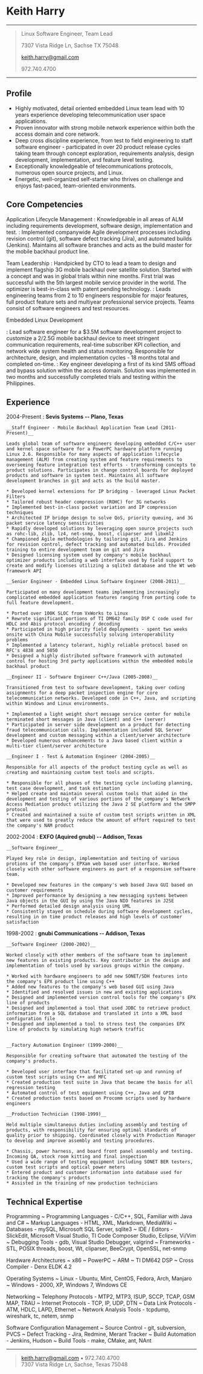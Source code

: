Keith Harry
==========

----

> Linux Software Engineer, Team Lead
>
> 7307 Vista Ridge Ln, Sachse TX 75048
>
> keith.harry@gmail.com
>
> 972.740.4700

----

Profile
-------

* Highly motivated, detail oriented embedded Linux team lead with 10 years experience developing telecommunication user space applications.
* Proven innovator with strong mobile network experience within both the access domain and core network.
* Deep cross discipline experience, from test to field engineering to staff software engineer - participated in over 20 product release cycles taking team through concept exploration, requirements analysis, design development, implementation, and feature level testing.
* Exceptionally knowledgeable of telecommunications protocols, numerous open source projects, and Linux.
* Energetic, well-organized self-starter who thrives on challenge and enjoys fast-paced, team-oriented environments.

Core Competencies
-----------------

Application Lifecycle Management
:    Knowledgeable in all areas of ALM including requirements development, software design, implementation and test.
:    Implemented companywide Agile development processes including revision control (git), software defect tracking (Jira), and automated builds (Jenkins). Maintains all software branches and acts as the build master for the mobile backhaul product line.

Team Leadership
:    Handpicked by CTO to lead a team to design and implement flagship 3G mobile backhaul over satellite solution.  Started with a concept and was in global trials within nine months.  First trial was successful with the 5th largest mobile service provider in the world. The optimizer is best-in-class with patent pending technology.
:    Leads engineering teams from 2 to 10 engineers responsible for major features, full product feature sets and multiyear professional service projects.  Teams consist of software engineers and test resources.

Embedded Linux Development

:    Lead software engineer for a $3.5M software development project to customize a 2/2.5G mobile backhaul device to meet stringent communication requirements, real-time subscriber KPI collection, and network wide system health and status monitoring. Responsible for architecture, design, and implementation cycles - 18 months total and completed on-time.
:    Key engineer developing a first of its kind SMS offload and bypass solution within the access domain. Solution was implemented in two months and successfully completed trials and testing within the Philippines.

Experience
----------

2004-Present
:    __Sevis Systems -- Plano, Texas__

    __Staff Engineer - Mobile Backhaul Application Team Lead (2011-Present)__

    Leads global team of software engineers developing embedded C/C++ user and kernel space software for a PowerPC hardware platform running Linux 2.6. Responsible for many aspects of application lifecycle management (ALM) from creating system and feature requirements to overseeing feature integration test efforts - transforming concepts to product solutions. Participates in change control boards for deployed products and software in system test. Maintains all software development branches in git and acts as the build master.

    * Developed kernel extensions for IP bridging - leveraged Linux Packet Filters
    * Tailored robust header compression (ROHC) for 3G networks
    * Implemented best-in-class packet variation and IP compression techniques
    * Architected IP bridge design to solve QoS, priority queuing, and 3G packet service latency sensitivities
    * Rapidly developed solutions by leveraging open source projects such as rohc-lib, zlib, lz4, net-snmp, boost, cliparser and libxml2
    * Championed Agile methodologies by tailoring git, Jira and Jenkins for revision control, defect tracking and automated builds. Provided training to entire development team on git and Jira
    * Designed licensing system used by company's mobile backhaul optimizer products including a web interface used by field support to create and modify licenses utilizing a sqlite3 database and the Wt web framework API

    __Senior Engineer - Embedded Linux Software Engineer (2008-2011)__

    Participated on many development teams implementing increasingly complicated embedded application features ranging from porting code to full feature development.

    * Ported over 100K SLOC from VxWorks to Linux
    * Rewrote significant portions of TI DM642 family DSP C code used for HDLC and Abis protocol encoding / decoding
    * Participated in high priority field deployments - spent two weeks onsite with China Mobile successfully solving interoperability problems
    * Implemented a latency tolerant, highly reliable protocol based on RFC's 4838 and 5050
    * Designed a highly distributed software framework with automated control for hosting 3rd party applications within the embedded mobile backhaul product

    __Engineer II - Software Engineer C++/Java (2005-2008)__

    Transitioned from test to software development, taking over coding assignments for a deep packet inspection engine for core telecommunication networks. Developed code in C++, Java, and scripting within Windows and Linux environments.

    * Implemented a light weight short message service center for mobile terminated short messages in Java (client) and C++ (server)
    * Participated in server side development on a product for detecting fraud telecommunication calls. Implementation included SQL Server development and custom messaging within a client/server architecture
    * Developed numerous enhancements to a Java based client within a multi-tier client/server architecture

    __Engineer I - Test & Automation Engineer (2004-2005)__

    Responsible for all aspects of the product testing cycle as well as creating and maintaining custom test tools and scripts.

    * Responsible for all phases of the testing cycle including planning, test case development, and task estimation
    * Helped create and maintain several custom tools that aided in the development and testing of various portions of the company's Network Access Mediation product utilizing the Java 2 SE platform and the SMPP protocol
    * Created and maintained a suite of custom test scripts written in XML that were used to greatly reduce the amount of effort required to test the company's NAM product

2002-2004
:    __EXFO (Aquired gnubi) -- Addison, Texas__

    __Software Engineer__

    Played key role in design, implementation and testing of various protions of the company's EPXam web based user interface. Worked closely with other software engineers as part of a responsive software team.

    * Developed new features in the company's web based Java GUI based on customer requirements
    * Improved performance by designing a new messaging systems between Java objects in the GUI by using the Java NIO features in J2SE
    * Performed detailed design analysis using UML
    * Consistently stayed on schedule during software development cycles, resulting in on time product releases and high levels of customer satisfaction

1998-2002
:    __gnubi Communications -- Addison, Texas__

    __Software Engineer (2000-2002)__

    Worked closely with other members of the software team to implement new features in existing products. Key contributor in the design and implementation of tools used by various groups within the company.

    * Worked with hardware engineers to add new SONET/SDH features into the company's EPX product line using C++
    * Added new features to the company's web based GUI using Java
    * Identified and resolved issues in new and existing applications
    * Designed and implemented version control tools for the company's EPX line of products
    * Designed and implemented a tool that used JDBC to retrieve product information from a SQL database and translated it into a XML basd configuration file
    * Designed and implemented a tool to stress test the companies EPX line of products by simulating high network traffic


    __Factory Automation Engineer (1999-2000)__

    Responsible for creating software that automated the testing of the company's products.

    * Developed user interface that facilitated set-up and running of custom test scripts using C++ and MFC
    * Created production test suite in Java that became the basis for all regression testing
    * Automated control of test equipment using C++, Java and GPIB
    * Created production tests based on Procomm scripts used by hardware engineers

    __Production Technician (1998-1999)__

    Held multiple simultaneous duties including assembly and testing of products, with responsibility for ensuring optimal standards of quality prior to shipping. Coordinated closely with Production Manager to develop and improve assembly and testing procedures.

    * Chassis, power harness, and board front panel assembly and testing. Incoming QA, stock room kitting and final inspection
    * Used a wide range of testing equipment including SONET BER testers, custom test scripts and optical power meters
    * Entered product and customer information into database used for tracking the company's products
    * Assisted in the training of new production technicians

Technical Expertise
-------------------

Programming
  ~ Programming Languages - C/C++, SQL, Familiar with Java and C#
  ~ Markup Languages - HTML, XML, Markdown, MediaWiki
  ~ Databases - mySQL, Microsoft SQL Server, sqlite3
  ~ IDE / Editors - SlickEdit, Microsoft Visual Studio, TI Code Composer Studio, Eclipse, Vi/Vim
  ~ Debugging Tools - gdb, Visual Studio Debugger, valgrind
  ~ Frameworks - STL, POSIX threads, boost, Wt, cliparser, BeeCrypt, OpenSSL, net-snmp

Hardware Architectures
  ~ x86
  ~ PowerPC
  ~ ARM
  ~ TI DM642 DSP
  ~ Cross Compiler - Denx ELDK 4.2

Operating Systems
  ~ Linux - Ubuntu, Mint, CentOS, Fedora, Arch, Manjaro
  ~ Windows - 2000, XP, Windows 7, Windows CE

Networking
  ~ Telephony Protocols - MTP2, MTP3, ISUP, SCCP, TCAP, GSM MAP, TRAU
  ~ Internet Protocols - TCP, IP, UDP, DTN
  ~ Data Link Protocols - ATM, HDLC, LAPD, Ethernet
  ~ Network Analysis Tools - tcpdump, wireshark, tc, netem, snmp

Software Configuration Management
  ~ Source Control - git, subversion, PVCS
  ~ Defect Tracking - Jira, Redmine, Merant Tracker
  ~ Build Automation - Jenkins, Hudson
  ~ Build Tools - make, CMake, ant, NAnt

----

> <keith.harry@gmail.com> • 972.740.4700\
> 7307 Vista Ridge Ln, Sachse, Texas 75048

